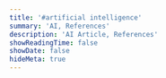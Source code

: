 ```yaml
---
title: '#artificial intelligence'
summary: 'AI, References'
description: 'AI Article, References'
showReadingTime: false
showDate: false
hideMeta: true
---
```

